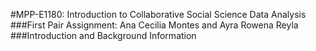 #MPP-E1180: Introduction to Collaborative Social Science Data Analysis
###First Pair Assignment: Ana Cecilia Montes and Ayra Rowena Reyla 
###Introduction and Background Information

